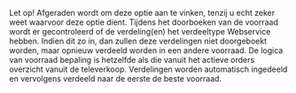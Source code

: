 Let op! Afgeraden wordt om deze optie aan te vinken, tenzij u echt zeker weet waarvoor deze optie dient. Tijdens het doorboeken van de voorraad wordt er gecontroleerd of de verdeling(en) het verdeeltype Webservice hebben. Indien dit zo in, dan zullen deze verdelingen niet doorgeboekt worden, maar opnieuw verdeeld worden in een andere voorraad. De logica van voorraad bepaling is hetzelfde als die vanuit het actieve orders overzicht vanuit de televerkoop. Verdelingen worden automatisch ingedeeld en vervolgens verdeeld naar de eerste de beste voorraad. 